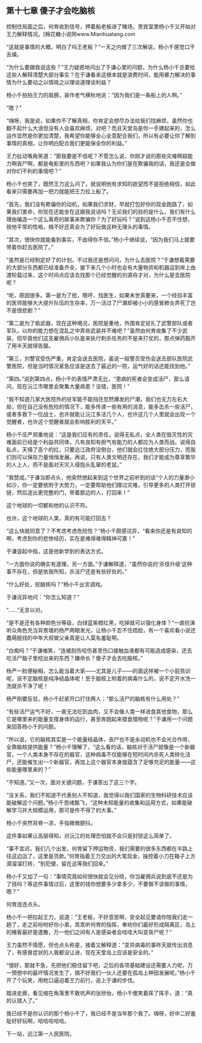 ## 第十七章 傻子才会吃脑核
控制住局面之后，何育收到信号，押着船老板进了赌场，贵宾室里杨小千又开始对王力解释情况。[&#26825;&#33457;&#31958;&#23567;&#35828;&#32593;&#119;&#119;&#119;&#46;&#77;&#105;&#97;&#110;&#104;&#117;&#97;&#116;&#97;&#110;&#103;&#46;&#99;&#111;&#109;

“这就是事情的大概，明白了吗王老板？”一天之内做了三次解说，杨小千感觉口干舌燥。

“为什么要跟我说这些？”王力疑惑地问出了于谦心里的问题，为什么杨小千总要给这些人解释清楚大部分事实？在于谦看来这根本就是浪费时间，能用暴力解决的事情为什么要动之以情晓之以理谈道理谈利益？

杨小千拍拍王力的肩膀，装作老气横秋地说：“因为我们是一条船上的人啊。”

“嗯？”

“嗨呀，我是说，如果你不了解真相，你肯定会想尽办法给我们找麻烦，虽然你也翻不起什么大浪但没有人会喜欢麻烦，对吧？而且天堂岛是你一手建起来的，怎么运作显然是你更加清楚，我希望你能够全心全意配合我们，所以有必要让你了解到事情的真相，让你明白配合我们更能保全你的利益。”

王力扯动嘴角笑道：“那我要是不信呢？不管怎么说，你刚才说的那些灾难啊超能力啊丧尸啊，都是电影里的东西吧？如果我认为你们是在欺骗我的话，我还是会做对你们不利的事情吧？”

杨小千也笑了，既然王力这么问了，就说明他有求知的欲望而不是拒绝相信，如此看来只需要再加一把力就能把王力拉上船了。

“首先，我们没有欺骗你的动机，如果我们求财，早就打包好你的现金跑路了，如果我们害命，你现在还能坐在这跟我说话吗？无论我们的目的是什么，我们有什么理由编造一个这么离奇的故事来欺骗你？为了好玩吗？”说到这杨小千忍不住想，按他平常的性格，搞不好还真会为了好玩做这种无理头的事情。

“其次，很快你就能看到事实，不由得你不信。”杨小千继续说，“因为我们马上就要带着你赶去医院了。”

“虽然是已经制定好了的计划，不过我还是想问问，为什么去医院？”于谦想着需要的大部分东西都已经准备齐全，接下来几个小时也会有大量物资和机器运到岸上由渡轮载过来，这个时间点应该去找那个已经觉醒的刘源舟才对，为什么是去医院呢？

“呃，原因很多。第一是为了抢，嗯哼，找医生，如果末世真要来，一个经验丰富的医师能够大大提升队伍的生存率，万一活过了尸潮却被小小的感冒肺炎弄死了岂不是很悲剧？”

“第二是为了偷武器，现在这种境况，医院是重地，外围肯定驻扎了武警部队或者军队，以你的能力想在混乱之中弄些武装并不难吧？”虽然由何育收集了不少武装，但毕竟他们这支雇佣兵小队是来执行刺杀任务的不是来打仗的，那点弹药豁开了用半天就得告罄。

“第三，刘警官受伤严重，肯定会送去医院，虽说一般警员受伤会送去部队医院武警医院，但是当时情况紧急应该是送去了最近的一院，运气好的话还能找到他。”

“第四。”说到第四点，杨小千的表情严肃无比，“患病的死者会变成活尸，那么请问，现在沅江市哪里会聚集大量病患？没错，医院！”

“我不知道几家大医院外的驻军能不能挡住忽然爆发的尸潮，我们也无力左右大局，但在自己没有危险的情况下，能多传递一些有用的消息，能多击杀一些活尸，或者多救下一位战士，也许就能让沅江多活几个人，也许这几个人里就会出现一个觉醒者，也许这个觉醒者就会影响胜利的天平。”

杨小千庄严郑重地说：“这是我们应有的责任，说得无私点，全人类在毁灭性的灾难面前已经是个利益共同体，凡有良知有胆气有能力的人都应为人类而战。说得自私点，天塌了高个的扛，只要远江政府没倒台，他们就会扛住绝大部分压力，而我们则可以保存力量悄悄发展。再说，只有人类文明还存在，我们才能成为尊享繁华的人上人，而不是面对天灾入侵抱头乱窜的老鼠。”

“我赞成。”于谦当即点头，他突然想起来到这个世界之前听到的话“个人的力量渺小如沙，你一定要依附于大势力，一定要帮助他们撑过灾难，引导更多的人类打开锁链，然后造出更完整的门，带着那边的人，打回来！”

这个地球的一切都和他的认识不符。

也许，这个地球的人类，真的有可能打回去？

“这么快就同意了？不考虑考虑危险性？”杨小千颇感诧异，“看来你还是有良知的啊，考虑到你的悲惨经历，实在是难得难得精神可嘉！”

于谦竖起中指，这是他新学到的表达方式。

“一方面你说的确实有道理，另一方面。”于谦解释道，“虽然你说的‘杀怪升级’这种事不存在，但是依我所知，杀活尸还是有些好处的。”

“什么好处，挖脑核吗？”杨小千出言调戏。

于谦诧异地问：“你怎么知道？”

“……”无言以对。

“是不是还有各种颜色分等级，白绿蓝紫橙红黑，吃掉就可以强化身体？”一直扮演听众角色充当背景墙的杨严两眼发光，让杨小千忍不住捂脸，有一个喜欢看小说还蠢萌脱线的中年大叔做父亲真是让人莫名羞耻啊。

“白痴吗？”于谦嗤笑，“连被刮伤咬伤甚至伤口接触血液都有可能造成感染，还去吃活尸脑子里挖出来的东西？嫌命长？傻子才会去吃脑核。”

杨严一脸便秘相，怎么能当着大家――尤其是儿子――的面这样被一个小屁孩训呢，说不定脑核是纯净结晶体呢！至于脑核上附着的病毒什么的，说不定开水洗一洗就杀干净了呢！

杨严刚要反驳，杨小千赶紧开口打住两人：“那么活尸的脑核有什么用处？”

“有些活尸运气不好，一直无法吃到血肉，又不会像人类一样进食其他食物，那么它是哪里来的能量支撑身体的运行，甚至奔跑起来猎食猎物呢？”于谦用一个问题来回答杨小千的问题。

“所以说，它的脑核其实是一个能量结晶体，丧尸也不是永动机也不会光合作用，全靠脑核提供能量？”杨小千理解了，“这么看的话，脑核对于活尸就像是一个新器官，一个人类本身不存在的器官，这种病毒不仅能够在短时间内杀死人类转化活尸，还能催生出一个新器官，再加上这个器官本身就蕴含了足够充足的能量――这些能量哪里来的？”

“不知道。”又一次，面对关键问题，于谦答出了这三个字。

“没关系，我们不知道不代表别人不知道，我觉得以我们国家的生物科研技术应该能破解这个问题。”杨小千思绪飘飞，“这种未知能量的收集和运用方式，如果能破解学习并大规模运用，那可是件不得了的大事。”

杨小千突然背脊一凉，手指微微颤抖。

这件事如果让高层得知，对沅江的处理恐怕就不会只是封锁这么简单了。

“事不宜迟，我们几个出发，何育留下押运物资，我们需要的很多东西都在半路上往这边运了，这里是货款。”何育指着王力交出的大笔现金，操控着小刀在箱子上方滴溜溜打转，“别犯傻，留在这等我们回来。”

杨小千又加了一句：“事情究竟如何很快就会见分晓，你当雇佣兵说到底不还是为了钱吗？等这件事情过后，这里的钱你想要多少拿多少，不要做不该做的事情，嗯？”

何育连连点头。

杨小千一把拉起王力，说道：“王老板，不好意思啊，安全起见要请你陪我们走一趟了，走之前吩咐好你小弟，乖乖听何育的指挥，奉劝你们最好形成隔离区，岛上的赌客最好是遣散，万一他们之间有人是感染者会哇哇大叫变丧尸呢？”

王力虽然不情愿，但也点头称是，接着又解释道：“变异病毒的事昨天就传出消息了，有感冒症状的人我都没让进，现在天堂岛上应该是安全的。”

“很好，那就不急，先把他们稳住留下吧，之后的各项基础建设还需要人力呢，万一预想中的最坏情况发生了，搞不好我们一伙人还要在孤岛上种田发展呢。”杨小千开了个玩笑，用枪口逼迫着王力前行，追上于谦的步伐。

踏进走廊，看见缩在角落里不敢吭声的张欣怡，杨小千傻笑着挥了挥手，道：“真的认错人了。”

我已经不是你认识的那个杨小千了，我已经不是当年那个我了。嗨呀，好中二好羞耻好好玩啊，哈哈哈哈哈。

下一站，远江第一人民医院。

